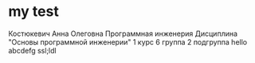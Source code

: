 # my test
Костюкевич
Анна
Олеговна
Программная инженерия
Дисциплина "Основы программной инженерии"
1 курс 6 группа 2 подгруппа
hello
abcdefg
ssl;ldl